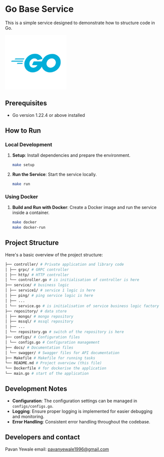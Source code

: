 # Go Base Service

This is a simple service designed to demonstrate how to structure code in Go.

<div align="start">
<img src="golang.png" alt="Go Logo" width="200"/>
</div>

## Prerequisites

- Go version 1.22.4 or above installed

## How to Run

### Local Development

1. **Setup**: Install dependencies and prepare the environment.
    ```bash
    make setup
    ```

2. **Run the Service**: Start the service locally.
    ```bash
    make run
    ```

### Using Docker

1. **Build and Run with Docker**: Create a Docker image and run the service inside a container.
    ```bash
    make docker
    make docker-run
    ```

## Project Structure

Here's a basic overview of the project structure:
```bash
├── controller/ # Private application and library code
│ ├── grpc/ # GRPC controller
│ ├── http/ # HTTP controller
│ └── controller.go # is initialisation of controller is here
├── service/ # business logic
│ ├── service1/ # service 1 logic is here
│ ├── ping/ # ping service logic is here
│ ├── ...
│ └── service.go # is initialisation of service business logic factory is here
├── repository/ # data store
│ ├── mongo/ # mongo repository
│ ├── mssql/ # mssql repository
│ ├── ...
│ └── repository.go # switch of the repository is here
├── configs/ # Configuration files
│ └── configs.go # Configuration management
├── docs/ # Documentation files
│ └── swagger/ # Swagger files for API documentation
├── Makefile # Makefile for running tasks
└── README.md # Project overview (this file)
└── Dockerfile # for dockerise the application
└── main.go # start of the application
```

## Development Notes

- **Configuration**: The configuration settings can be managed in `configs/configs.go`.
- **Logging**: Ensure proper logging is implemented for easier debugging and monitoring.
- **Error Handling**: Consistent error handling throughout the codebase.

## Developers and contact
Pavan Yewale
email: pavanyewale1996@gmail.com

